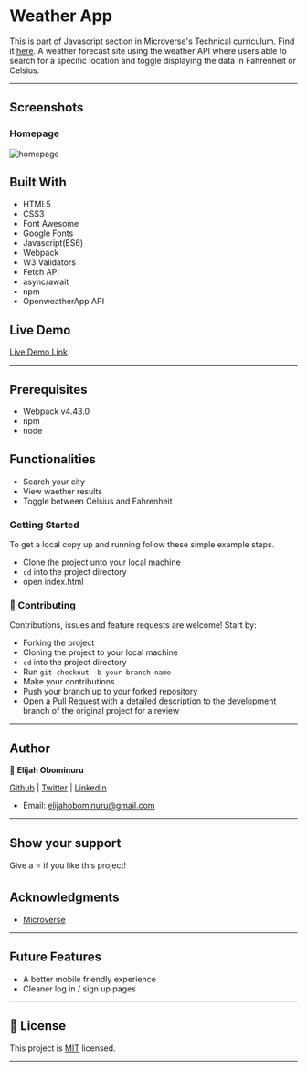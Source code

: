 ﻿# Weather App

This is part of Javascript section in Microverse's Technical curriculum. Find it [here](https://www.theodinproject.com/courses/javascript/lessons/weather-app).
A weather forecast site using the weather API where users able to search for a specific location and toggle displaying the data in Fahrenheit or Celsius.

---

## Screenshots

### Homepage

![homepage](https://res.cloudinary.com/elijjaaahhhh/image/upload/v1594945063/FireShot_Capture_148_-_Weather_App_-_currentweathernow.netlify.app_s9fthb.png)

## Built With

- HTML5
- CSS3
- Font Awesome
- Google Fonts
- Javascript(ES6)
- Webpack
- W3 Validators
- Fetch API
- async/await
- npm
- OpenweatherApp API


## Live Demo

[Live Demo Link](https://currentweathernow.netlify.app/)

---

## Prerequisites

- Webpack v4.43.0
- npm
- node

## Functionalities

- Search your city
- View waether results
- Toggle between Celsius and Fahrenheit


### Getting Started

To get a local copy up and running follow these simple example steps.

- Clone the project unto your local machine
- `cd` into the project directory
- open index.html

### 🤝 Contributing

Contributions, issues and feature requests are welcome! Start by:

- Forking the project
- Cloning the project to your local machine
- `cd` into the project directory
- Run `git checkout -b your-branch-name`
- Make your contributions
- Push your branch up to your forked repository
- Open a Pull Request with a detailed description to the development branch of the original project for a review

---

## Author

👤 **Elijah Obominuru**

[Github](https://github.com/Elijahscriptdev) | [Twitter](https://twitter.com/ElijahObominuru) | [LinkedIn](https://www.linkedin.com/in/elijah-obominuru-0b730b143/)
- Email: elijahobominuru@gmail.com

---

## Show your support

Give a ⭐️ if you like this project!

## Acknowledgments

- [Microverse](https://microverse.org)

---

## Future Features

- A better mobile friendly experience
- Cleaner log in / sign up pages

---

## 📝 License

This project is [MIT](lic.url) licensed.

---
